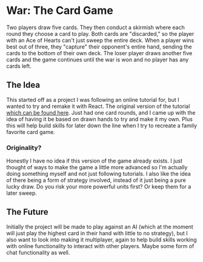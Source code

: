 # War: The Card Game
Two players draw five cards. They then conduct a skirmish where each round they choose a card to play. Both cards are 
"discarded," so the player with an Ace of Hearts can't just sweep the entire deck. When a player wins best out of three, 
they "capture" their opponent's entire hand, sending the cards to the bottom of their own deck. The loser player draws 
another five cards and the game continues until the war is won and no player has any cards left.

## The Idea
This started off as a project I was following an online tutorial for, but I wanted to try and remake it with React. The 
original version of the tutorial [which can be found here](https://www.youtube.com/watch?v=NxRwIZWjLtE). Just had one 
card rounds, and I came up with the idea of having it be based on drawn hands to try and make it my own. Plus this will
help build skills for later down the line when I try to recreate a family favorite card game.

### Originality?
Honestly I have no idea if this version of the game already exists. I just thought of ways to make the game a little 
more advanced so I'm actually doing something myself and not just following tutorials. I also like the idea of there 
being a form of strategy involved, instead of it just being a pure lucky draw. Do you risk your more powerful units 
first? Or keep them for a later sweep.

## The Future
Initially the project will be made to play against an AI (which at the moment will just play the highest card in their 
hand with little to no strategy), but I also want to look into making it multiplayer, again to help build skills working 
with online functionality to interact with other players. Maybe some form of chat functionality as well.